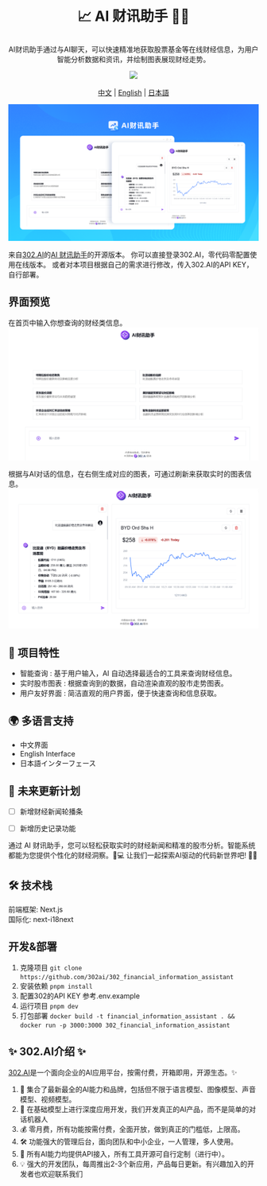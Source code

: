 # <p align="center">📈 AI 财讯助手 🚀✨</p>

<p align="center">AI财讯助手通过与AI聊天，可以快速精准地获取股票基金等在线财经信息，为用户智能分析数据和资讯，并绘制图表展现财经走势。</p>

<p align="center"><a href="https://302.ai/product/detail/48" target="blank"><img src="https://file.302.ai/gpt/imgs/github/20250102/72a57c4263944b73bf521830878ae39a.png" /></a></p >

<p align="center"><a href="README_zh.md">中文</a> | <a href="README.md">English</a> | <a href="README_ja.md">日本語</a></p>

![](docs/302_AI_Financial_Information_Assistant_cn.png)


来自[302.AI](https://302.ai)的[AI 财讯助手](https://302.ai/product/detail/48)的开源版本。
你可以直接登录302.AI，零代码零配置使用在线版本。
或者对本项目根据自己的需求进行修改，传入302.AI的API KEY，自行部署。

## 界面预览
在首页中输入你想查询的财经类信息。
![](docs/302_AI_Financial_Information_Assistant_screenshot_01.png)                

根据与AI对话的信息，在右侧生成对应的图表，可通过刷新来获取实时的图表信息。
![](docs/302_AI_Financial_Information_Assistant_screenshot_02.png)

## 📐 项目特性
- 智能查询 : 基于用户输入，AI 自动选择最适合的工具来查询财经信息。
- 实时股市图表 : 根据查询到的数据，自动渲染直观的股市走势图表。
- 用户友好界面 : 简洁直观的用户界面，便于快速查询和信息获取。

## 🌍 多语言支持
- 中文界面
- English Interface
- 日本語インターフェース

## 🚩 未来更新计划
- [ ] 新增财经新闻轮播条
- [ ] 新增历史记录功能


通过 AI 财讯助手，您可以轻松获取实时的财经新闻和精准的股市分析。智能系统都能为您提供个性化的财经洞察。🎉💻 让我们一起探索AI驱动的代码新世界吧! 🌟🚀

## 🛠️ 技术栈
前端框架: Next.js <br>
国际化: next-i18next <br>

## 开发&部署
1. 克隆项目 `git clone https://github.com/302ai/302_financial_information_assistant`
2. 安装依赖 `pnpm install`
3. 配置302的API KEY 参考.env.example
4. 运行项目 `pnpm dev`
5. 打包部署 `docker build -t financial_information_assistant . && docker run -p 3000:3000 302_financial_information_assistant`


## ✨ 302.AI介绍 ✨
[302.AI](https://302.ai)是一个面向企业的AI应用平台，按需付费，开箱即用，开源生态。✨
1. 🧠 集合了最新最全的AI能力和品牌，包括但不限于语言模型、图像模型、声音模型、视频模型。
2. 🚀 在基础模型上进行深度应用开发，我们开发真正的AI产品，而不是简单的对话机器人
3. 💰 零月费，所有功能按需付费，全面开放，做到真正的门槛低，上限高。
4. 🛠 功能强大的管理后台，面向团队和中小企业，一人管理，多人使用。
5. 🔗 所有AI能力均提供API接入，所有工具开源可自行定制（进行中）。
6. 💡 强大的开发团队，每周推出2-3个新应用，产品每日更新。有兴趣加入的开发者也欢迎联系我们

